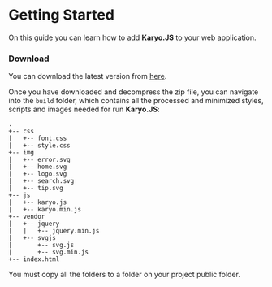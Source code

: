 # Getting Started

On this guide you can learn how to add **Karyo.JS** to your web application.

### Download

You can download the latest version from [here](https://github.com/jmjuanes/karyojs/releases).

Once you have downloaded and decompress the zip file, you can navigate into the `build` folder, which contains all the processed and minimized styles, scripts and images needed for run **Karyo.JS**:

```
.
+-- css
|   +-- font.css
|   +-- style.css
+-- img
|   +-- error.svg
|   +-- home.svg
|   +-- logo.svg
|   +-- search.svg
|   +-- tip.svg
+-- js
|   +-- karyo.js
|   +-- karyo.min.js
+-- vendor
|   +-- jquery
|   |   +-- jquery.min.js
|   +-- svgjs
|       +-- svg.js
|       +-- svg.min.js
+-- index.html
```

You must copy all the folders to a folder on your project public folder.
